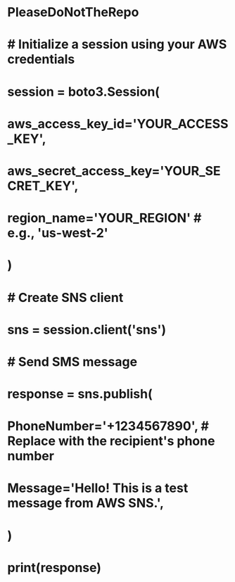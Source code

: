 # PleaseDoNotTheRepo


# # Initialize a session using your AWS credentials
#   session = boto3.Session(
#     aws_access_key_id='YOUR_ACCESS_KEY',
#     aws_secret_access_key='YOUR_SECRET_KEY',
#     region_name='YOUR_REGION'  # e.g., 'us-west-2'
# )

#   # Create SNS client
#   sns = session.client('sns')

#   # Send SMS message
#   response = sns.publish(
#       PhoneNumber='+1234567890',  # Replace with the recipient's phone number
#       Message='Hello! This is a test message from AWS SNS.',
#   )

#   print(response)